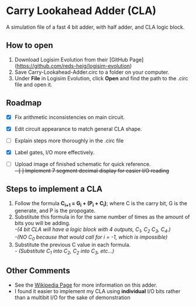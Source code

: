 # Carry Lookahead Adder (CLA)
A simulation file of a fast 4 bit adder, with half adder, and CLA logic block.

## How to open
1. Download Logisim Evolution from their [GitHub Page] (https://github.com/reds-heig/logisim-evolution)
2. Save Carry-Lookahead-Adder.circ to a folder on your computer.
3. Under **File** in Logisim Evolution, click **Open** and find the path to the .circ file and open it.

## Roadmap
- [x] Fix arithmetic inconsistencies on main circuit.
- [x] Edit circuit appearance to match general CLA shape.
- [ ] Explain steps more thoroughly in the .circ file
- [x] Label gates, I/O more effectively.
- [ ] Upload image of finished schematic for quick reference.<br/>
~~- [ ] Implement 7 segment decimal display for easier I/O reading~~


## Steps to implement a CLA
1. Follow the formula **C<sub>i+1</sub> = G<sub>i</sub> + (P<sub>i</sub> + C<sub>i</sub>)**; where C is the carry bit, G is the generate, and P is the propogate.
2. Substitute this formula in for the same number of times as the amount of bits you will be adding.<br/>
_-(4 bit CLA will have a logic block with 4 outputs, C<sub>1</sub>, C<sub>2</sub> C<sub>3</sub>, C<sub>4</sub>.)<br/>
-(NO C<sub>0</sub> because that would call for i = -1, which is impossible)_
3. Substitute the previous C value in each formula.<br/>
_- (Substitute C<sub>1</sub> into C<sub>2</sub>, C<sub>2</sub> into C<sub>3</sub>, etc...)_

## Other Comments
- See the [Wikipedia Page](https://en.wikipedia.org/wiki/Carry-lookahead_adder) for more information on this adder.
- I found it easier to implement my CLA using **individual** I/O bits rather than a multibit I/O for the 
sake of demonstration
